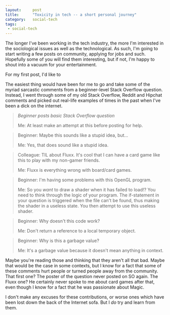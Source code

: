 ```yaml
---
layout:     post
title:      "Toxicity in tech -- a short personal journey"
category:   social-tech
tags:
 - social-tech
---
```


The longer I've been working in the tech industry, the more I'm interested in the sociological issues as well as the technological. As such, I'm going to start writing a few posts on community, applying for jobs and such. Hopefully some of you will find them interesting, but if not, I'm happy to shout into a vacuum for your entertainment.

For my first post, I'd like to 

The easiest thing would have been for me to go and take some of the myriad sarcastic comments from a beginner-level Stack Overflow question. Instead, I went through some of my old Stack Overflow, Reddit and Hipchat comments and picked out real-life examples of times in the past when I've been a dick on the internet. 

> *Beginner posts basic Stack Overflow question*
>
> Me: At least make an attempt at this before posting for help.

> Beginner: Maybe this sounds like a stupid idea, but...
>
> Me: Yes, that does sound like a stupid idea.

> Colleague: TIL about Fluxx. It's cool that I can have a card game like this to play with my non-gamer friends.
>
> Me: Fluxx is everything wrong with board/card games.

> Beginner: I'm having some problems with this OpenGL program.
>
> Me: So you *want* to draw a shader when it has failed to load!? You need to think through the logic of your program. The if-statement in your question is triggered when the file can't be found, thus making the shader in a useless state. You then attempt to use this useless shader.

> Beginner: Why doesn't this code work?
>
> Me: Don't return a reference to a local temporary object.

> Beginner: Why is this a garbage value?
>
> Me: It's a garbage value because it doesn't mean anything in context.

Maybe you're reading those and thinking that they aren't all that bad. Maybe that would be the case in some contexts, but I know for a fact that some of these comments hurt people or turned people away from the community. That first one? The poster of the question never posted on SO again. The Fluxx one? He certainly never spoke to me about card games after that, even though I know for a fact that he was passionate about Magic.

I don't make any excuses for these contributions, or worse ones which have been lost down the back of the Internet sofa. But I *do* try and learn from them.



